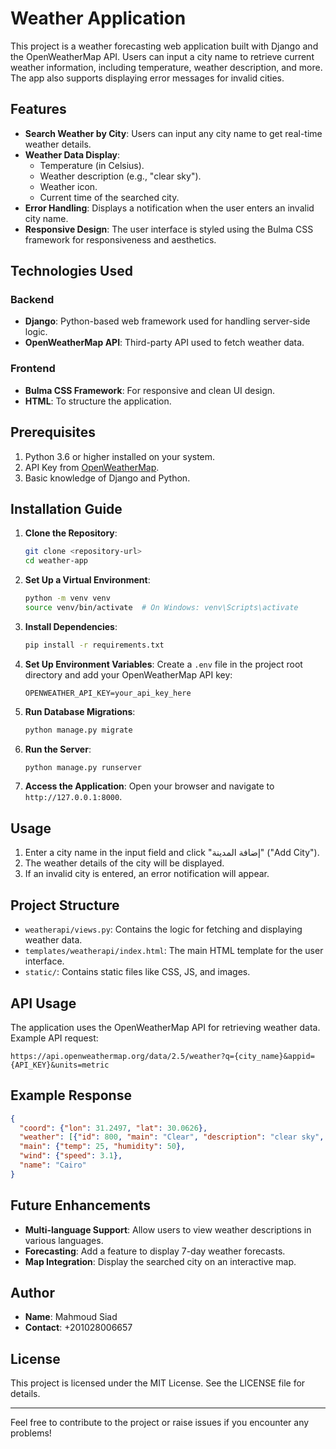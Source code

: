 # Weather Application

This project is a weather forecasting web application built with Django and the OpenWeatherMap API. Users can input a city name to retrieve current weather information, including temperature, weather description, and more. The app also supports displaying error messages for invalid cities.

## Features

- **Search Weather by City**: Users can input any city name to get real-time weather details.
- **Weather Data Display**:
  - Temperature (in Celsius).
  - Weather description (e.g., "clear sky").
  - Weather icon.
  - Current time of the searched city.
- **Error Handling**: Displays a notification when the user enters an invalid city name.
- **Responsive Design**: The user interface is styled using the Bulma CSS framework for responsiveness and aesthetics.

## Technologies Used

### Backend
- **Django**: Python-based web framework used for handling server-side logic.
- **OpenWeatherMap API**: Third-party API used to fetch weather data.

### Frontend
- **Bulma CSS Framework**: For responsive and clean UI design.
- **HTML**: To structure the application.

## Prerequisites

1. Python 3.6 or higher installed on your system.
2. API Key from [OpenWeatherMap](https://openweathermap.org/).
3. Basic knowledge of Django and Python.

## Installation Guide

1. **Clone the Repository**:
   ```bash
   git clone <repository-url>
   cd weather-app
   ```

2. **Set Up a Virtual Environment**:
   ```bash
   python -m venv venv
   source venv/bin/activate  # On Windows: venv\Scripts\activate
   ```

3. **Install Dependencies**:
   ```bash
   pip install -r requirements.txt
   ```

4. **Set Up Environment Variables**:
   Create a `.env` file in the project root directory and add your OpenWeatherMap API key:
   ```
   OPENWEATHER_API_KEY=your_api_key_here
   ```

5. **Run Database Migrations**:
   ```bash
   python manage.py migrate
   ```

6. **Run the Server**:
   ```bash
   python manage.py runserver
   ```

7. **Access the Application**:
   Open your browser and navigate to `http://127.0.0.1:8000`.

## Usage

1. Enter a city name in the input field and click "إضافة المدينة" ("Add City").
2. The weather details of the city will be displayed.
3. If an invalid city is entered, an error notification will appear.

## Project Structure

- `weatherapi/views.py`: Contains the logic for fetching and displaying weather data.
- `templates/weatherapi/index.html`: The main HTML template for the user interface.
- `static/`: Contains static files like CSS, JS, and images.

## API Usage

The application uses the OpenWeatherMap API for retrieving weather data. Example API request:
```
https://api.openweathermap.org/data/2.5/weather?q={city_name}&appid={API_KEY}&units=metric
```

## Example Response
```json
{
  "coord": {"lon": 31.2497, "lat": 30.0626},
  "weather": [{"id": 800, "main": "Clear", "description": "clear sky", "icon": "01d"}],
  "main": {"temp": 25, "humidity": 50},
  "wind": {"speed": 3.1},
  "name": "Cairo"
}
```

## Future Enhancements

- **Multi-language Support**: Allow users to view weather descriptions in various languages.
- **Forecasting**: Add a feature to display 7-day weather forecasts.
- **Map Integration**: Display the searched city on an interactive map.

## Author

- **Name**: Mahmoud Siad
- **Contact**: +201028006657

## License

This project is licensed under the MIT License. See the LICENSE file for details.

---

Feel free to contribute to the project or raise issues if you encounter any problems!

